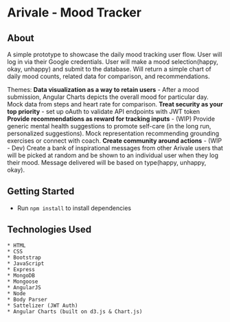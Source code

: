 # Arivale - Mood Tracker

## About

A simple prototype to showcase the daily mood tracking user flow. User will log in via their Google credentials. User will make a mood selection(happy, okay, unhappy) and submit to the database. Will return a simple chart of daily mood counts, related data for comparison, and recommendations. 

Themes:
**Data visualization as a way to retain users** - After a mood submission, Angular Charts depicts the overall mood for particular day. Mock data from steps and heart rate for comparison.
**Treat security as your top priority** - set up oAuth to validate API endpoints with JWT token
**Provide recommendations as reward for tracking inputs** - (WIP) Provide generic mental health suggestions to promote self-care (in the long run, personalized suggestions). Mock representation recommending grounding exercises or connect with coach.
**Create community around actions** - (WIP - Dev) Create a bank of inspirational messages from other Arivale users that will be picked at random and be shown to an individual user when they log their mood. Message delivered will be based on type(happy, unhappy, okay).


## Getting Started

* Run `npm install` to install dependencies


## Technologies Used

    * HTML
    * CSS
    * Bootstrap
    * JavaScript
    * Express
    * MongoDB
    * Mongoose
    * AngularJS
    * Node
    * Body Parser
    * Sattelizer (JWT Auth)
    * Angular Charts (built on d3.js & Chart.js)
